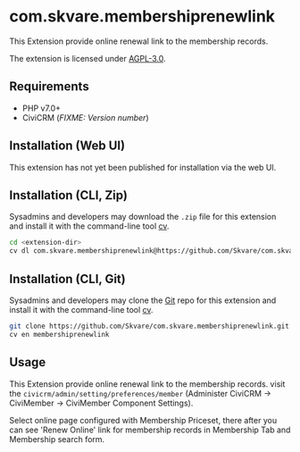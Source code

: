 # com.skvare.membershiprenewlink

This Extension provide online renewal link to the membership records. 

The extension is licensed under [AGPL-3.0](LICENSE.txt).

## Requirements

* PHP v7.0+
* CiviCRM (*FIXME: Version number*)

## Installation (Web UI)

This extension has not yet been published for installation via the web UI.

## Installation (CLI, Zip)

Sysadmins and developers may download the `.zip` file for this extension and
install it with the command-line tool [cv](https://github.com/civicrm/cv).

```bash
cd <extension-dir>
cv dl com.skvare.membershiprenewlink@https://github.com/Skvare/com.skvare.membershiprenewlink/archive/master.zip
```

## Installation (CLI, Git)

Sysadmins and developers may clone the [Git](https://en.wikipedia.org/wiki/Git) repo for this extension and
install it with the command-line tool [cv](https://github.com/civicrm/cv).

```bash
git clone https://github.com/Skvare/com.skvare.membershiprenewlink.git
cv en membershiprenewlink
```

## Usage

This Extension provide online renewal link to the membership records. visit the 
`civicrm/admin/setting/preferences/member` (Administer CiviCRM -> CiviMember -> CiviMember Component Settings).

Select online page configured with Membership Priceset, there after you can see 'Renew Online' link for membership 
records in Membership Tab and Membership search form.